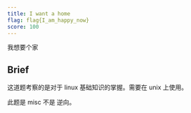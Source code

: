 ```yaml
---
title: I want a home
flag: flag{I_am_happy_now}
score: 100 
---
```


我想要个家

## Brief

这道题考察的是对于 linux 基础知识的掌握。需要在 unix 上使用。

此题是 misc 不是 逆向。



